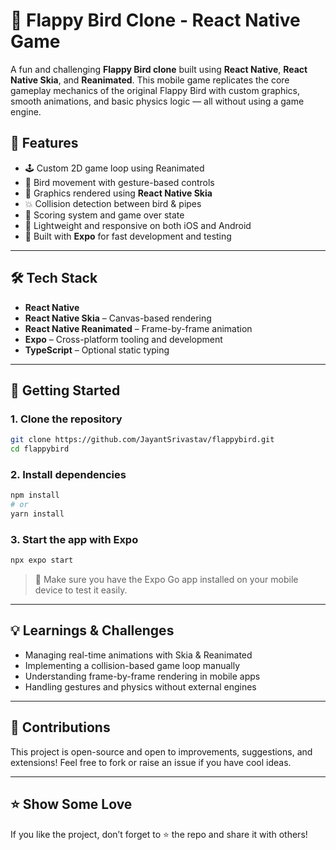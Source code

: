 
# 🐤 Flappy Bird Clone - React Native Game

A fun and challenging **Flappy Bird clone** built using **React Native**, **React Native Skia**, and **Reanimated**. This mobile game replicates the core gameplay mechanics of the original Flappy Bird with custom graphics, smooth animations, and basic physics logic — all without using a game engine.

## 🚀 Features

- 🕹️ Custom 2D game loop using Reanimated
- 🐤 Bird movement with gesture-based controls
- 🎨 Graphics rendered using **React Native Skia**
- 💥 Collision detection between bird & pipes
- 🧠 Scoring system and game over state
- 🎯 Lightweight and responsive on both iOS and Android
- 📲 Built with **Expo** for fast development and testing

---

## 🛠️ Tech Stack

- **React Native**
- **React Native Skia** – Canvas-based rendering
- **React Native Reanimated** – Frame-by-frame animation
- **Expo** – Cross-platform tooling and development
- **TypeScript** – Optional static typing

---

## 🧪 Getting Started

### 1. Clone the repository

```bash
git clone https://github.com/JayantSrivastav/flappybird.git
cd flappybird
```

### 2. Install dependencies

```bash
npm install
# or
yarn install
```

### 3. Start the app with Expo

```bash
npx expo start
```

> 🚨 Make sure you have the Expo Go app installed on your mobile device to test it easily.

---

## 💡 Learnings & Challenges

- Managing real-time animations with Skia & Reanimated
- Implementing a collision-based game loop manually
- Understanding frame-by-frame rendering in mobile apps
- Handling gestures and physics without external engines

---

## 🙌 Contributions

This project is open-source and open to improvements, suggestions, and extensions! Feel free to fork or raise an issue if you have cool ideas.

---

## ⭐️ Show Some Love

If you like the project, don’t forget to ⭐️ the repo and share it with others!
